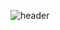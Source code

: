 ![header](https://capsule-render.vercel.app/api?type=wave&color=auto&height=300&section=header&text=Welcome%20to%20sk12392&fontSize=80)